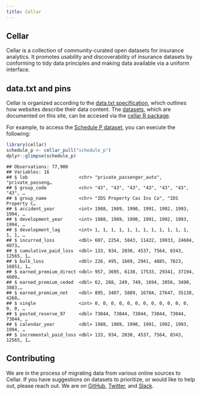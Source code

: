```yaml
---
title: Cellar
---
```




## Cellar

Cellar is a collection of community-curated open datasets for insurance
analytics. It promotes usability and discoverability of insurance
datasets by conforming to tidy data principles and making data available via a
uniform interface.

## data.txt and pins

Cellar is organized according to the [data.txt specification](https://datatxt.org/),
which outlines how websites describe their data content. The [datasets](dataset/),
which are documented on this site,
can be accesed via the [cellar R package](https://github.com/kasaai/cellar/tree/master/r).

For example, to access the [Schedule P dataset](https://cellar.kasa.ai/dataset/schedule_p/), you can execute the
following:


```r
library(cellar)
schedule_p <- cellar_pull("schedule_p")
dplyr::glimpse(schedule_p)
```

```
## Observations: 77,900
## Variables: 16
## $ lob                   <chr> "private_passenger_auto", "private_passeng…
## $ group_code            <chr> "43", "43", "43", "43", "43", "43", "43", …
## $ group_name            <chr> "IDS Property Cas Ins Co", "IDS Property C…
## $ accident_year         <int> 1988, 1989, 1990, 1991, 1992, 1993, 1994, …
## $ development_year      <int> 1988, 1989, 1990, 1991, 1992, 1993, 1994, …
## $ development_lag       <int> 1, 1, 1, 1, 1, 1, 1, 1, 1, 1, 1, 1, 1, 1, …
## $ incurred_loss         <dbl> 607, 2254, 5843, 11422, 19933, 24604, 4073…
## $ cumulative_paid_loss  <dbl> 133, 934, 2030, 4537, 7564, 8343, 12565, 1…
## $ bulk_loss             <dbl> 226, 495, 1669, 2941, 4885, 7823, 16851, 1…
## $ earned_premium_direct <dbl> 957, 3695, 6138, 17533, 29341, 37194, 4609…
## $ earned_premium_ceded  <dbl> 62, 288, 249, 749, 1694, 2056, 3490, 3883,…
## $ earned_premium_net    <dbl> 895, 3407, 5889, 16784, 27647, 35138, 4260…
## $ single                <int> 0, 0, 0, 0, 0, 0, 0, 0, 0, 0, 0, 0, 0, 0, …
## $ posted_reserve_97     <dbl> 73044, 73044, 73044, 73044, 73044, 73044, …
## $ calendar_year         <dbl> 1988, 1989, 1990, 1991, 1992, 1993, 1994, …
## $ incremental_paid_loss <dbl> 133, 934, 2030, 4537, 7564, 8343, 12565, 1…
```

## Contributing

We are in the process of migrating data from various online sources to Cellar.
If you have suggestions on datasets to prioritize, or would like to help out,
please reach out. We are on [GitHub](https://github.com/kasaai/cellar), [Twitter](https://twitter.com/kasaai_), and [Slack](https://slack.kasa.ai).
